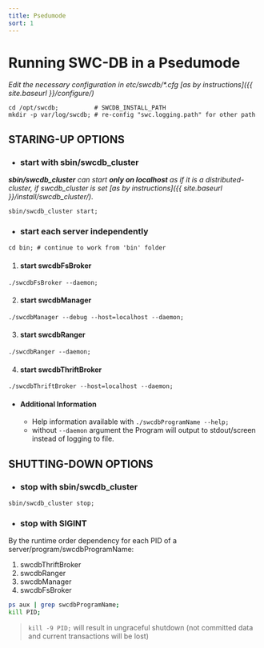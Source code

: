 ```yaml
---
title: Psedumode
sort: 1
---
```



# Running SWC-DB in a Psedumode

_Edit the necessary configuration in etc/swcdb/*.cfg [as by instructions]({{ site.baseurl }}/configure/)_

```
cd /opt/swcdb;          # SWCDB_INSTALL_PATH
mkdir -p var/log/swcdb; # re-config "swc.logging.path" for other path
```



## STARING-UP OPTIONS


* ### start with sbin/swcdb_cluster
_**sbin/swcdb_cluster** can start **only on localhost** as if it is a distributed-cluster, if swcdb_cluster is set [as by instructions]({{ site.baseurl }}/install/swcdb_cluster/)_.
```
sbin/swcdb_cluster start;
```


* ### start each server independently 
```
cd bin; # continue to work from 'bin' folder
```

  1. #### start swcdbFsBroker
```
./swcdbFsBroker --daemon;
```
  2. #### start swcdbManager
```
./swcdbManager --debug --host=localhost --daemon;
```
  3. #### start swcdbRanger
```
./swcdbRanger --daemon;
```
  4. #### start swcdbThriftBroker
```
./swcdbThriftBroker --host=localhost --daemon;
```

  * #### Additional Information
    * Help information available with ```./swcdbProgramName --help;```
    * without ```--daemon``` argument the Program will output to stdout/screen instead of logging to file.





## SHUTTING-DOWN OPTIONS

* ### stop with sbin/swcdb_cluster
```
sbin/swcdb_cluster stop;
```

* ### stop with SIGINT
By the runtime order dependency for each PID of a server/program/swcdbProgramName:
  1. swcdbThriftBroker
  2. swcdbRanger
  3. swcdbManager
  4. swcdbFsBroker

  ```bash
ps aux | grep swcdbProgramName;
kill PID;
```
  > ```kill -9 PID;``` will result in ungraceful shutdown (not committed data and current transactions will be lost)
